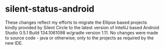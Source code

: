 silent-status-android
=====================

These changes reflect my efforts to migrate the Ellipse based projects kindly provided
by Silent Circle to the latest version of IntelliJ based Android Studio 0.5.1 Build 134.1061098
w/gradle version 1.11.  No changes were made to source code - java or otherwise; only to
the projects as required by the new IDE.
